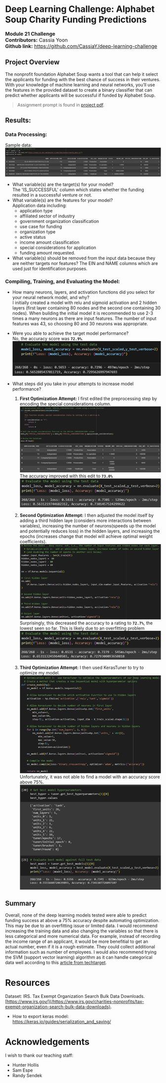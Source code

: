 # Deep Learning Challenge: Alphabet Soup Charity Funding Predictions  
<font size="3">**Module 21 Challenge**  
**Contributors:** Cassia Yoon  
**Github link:** https://github.com/CassiaY/deep-learning-challenge</font>  

## Project Overview  
The nonprofit foundation Alphabet Soup wants a tool that can help it select the applicants for funding with the best chance of success in their ventures. With your knowledge of machine learning and neural networks, you’ll use the features in the provided dataset to create a binary classifier that can predict whether applicants will be successful if funded by Alphabet Soup.  
> Assignment prompt is found in [project pdf](/Module_21_Challenge.pdf).  

## Results:  
### Data Processing:  
Sample data:  
![sample of data](/Readme_imgs/original-data-sample.png)  

- What variable(s) are the target(s) for your model?  
The 'IS_SUCCESSFUL' column which states whether the funding resulted in a successful venture or not.
- What variable(s) are the features for your model?  
Application data including:  
    - application type
    - affiliated sector of industry
    - government organization classification
    - use case for funding
    - organization type
    - active status
    - income amount classification
    - special considerations for application
    - funding amount requested.
- What variable(s) should be removed from the input data because they are neither targets nor features?
The EIN and NAME columns which are used just for identification purposes.  

### Compiling, Training, and Evaluating the Model:  
- How many neurons, layers, and activation functions did you select for your neural network model, and why?  
I initially created a model with relu and sigmoid activation and 2 hidden layers (first layer containing 80 nodes and the second one containing 30 nodes). When building the initial model it is recommended to use 2-3 times a many neurons as there are input features. The number of input features was 43, so choosing 80 and 30 neurons was appropriate.  

- Were you able to achieve the target model performance?  
No, the accuracy score was **`72.9%`**.  
![original accuracy score](/Readme_imgs/original-accuracy.png)  

- What steps did you take in your attempts to increase model performance?  
    1. **First Optimization Attempt:** I first edited the preprocessing step by encoding the special considerations column.  
    ![optimization 1 edit](/Readme_imgs/optimization-1-edit.png)  
    The accuracy improved with this edit to **`73.0%`**  
    ![first optimization score](/Readme_imgs/optimization-1-accuracy.png)  

    2. **Second Optimization Attempt:** I then adjusted the model itself by adding a third hidden laye (considers more interactions between variables), increasing the number of neurons(speeds up the model and potentially reduces loss) in the hidden layers, and increasing the epochs (increases change that model will achieve optimal weight coefficients).  
    ![second optimization edit](/Readme_imgs/optimization-2-edit.png)  
    Surprisingly, this decreased the accuracy to a rating to **`72.7%`**, the lowest seen so far. This is likely due to an overfitting problem  
    ![second optimization score](/Readme_imgs/optimization-2-accuracy.png)  

    3. **Third Optimization Attempt:** I then used KerasTuner to try to optimize my model.  
    ![third optimization edit](/Readme_imgs/optimization-3-edit.png)  
    Unfortunately, it was not able to find a model with an accuracy score above 75%.  
    ![third optimization score](/Readme_imgs/optimization-3-acc.png)  

## Summary  
Overall, none of the deep learning models tested were able to predict funding success at above a 75% accuracy despite automating optimization. This may be due to an overfitting issue or limited data. I would recommend increasing the training data and also changing the variables so that there is less categorical and more numerical data. For example, instead of recording the income range of an applicant, it would be more benefitial to get an actual number, even if it is a rough estimate. They could collect additional information such as number of employees. I would also recommend trying the SVM (support vector learning) algorithm as it can handle categorical data well according to this [article from techtarget](https://www.techtarget.com/whatis/definition/support-vector-machine-SVM#:~:text=A%20support%20vector%20machine%20(SVM)%20is%20a%20type%20of%20supervised,data%20set%20into%20two%20groups.).  

# Resources  
Dataset: IRS. Tax Exempt Organization Search Bulk Data Downloads. [https://www.irs.gov/](/https://www.irs.gov/charities-nonprofits/tax-exempt-organization-search-bulk-data-downloads).
- How to export keras model:  https://keras.io/guides/serialization_and_saving/

# Acknowledgements
I wish to thank our teaching staff:
- Hunter Hollis
- Sam Espe
- Randy Sendek